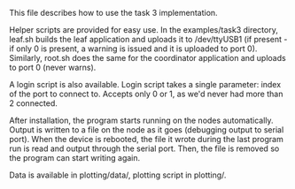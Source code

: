 This file describes how to use the task 3 implementation.

Helper scripts are provided for easy use. In the examples/task3 directory, leaf.sh builds the leaf application and uploads it to /dev/ttyUSB1 (if present - if only 0 is present, a warning is issued and it is uploaded to port 0). Similarly, root.sh does the same for the coordinator application and uploads to port 0 (never warns).

A login script is also available. Login script takes a single parameter: index of the port to connect to. Accepts only 0 or 1, as we'd never had more than 2 connected. 

After installation, the program starts running on the nodes automatically.
Output is written to a file on the node as it goes (debugging output to serial port). When the device is rebooted, the file it wrote during the last program run is read and output through the serial port. Then, the file is removed so the program can start writing again. 

Data is available in plotting/data/, plotting script in plotting/.

